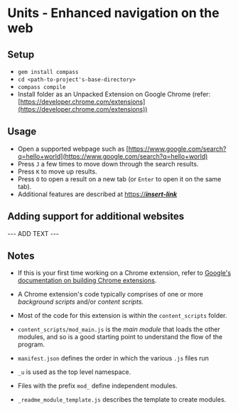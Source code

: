 Units - Enhanced navigation on the web
===== 


Setup
-----

- `gem install compass`
- `cd <path-to-project's-base-directory>`
- `compass compile`
- Install folder as an Unpacked Extension on Google Chrome (refer: [https://developer.chrome.com/extensions](https://developer.chrome.com/extensions))


Usage
-----

- Open a supported webpage such as [https://www.google.com/search?q=hello+world](https://www.google.com/search?q=hello+world)
- Press `J` a few times to move down through the search results.
- Press `K` to move up results.
- Press `O` to open a result on a new tab (or `Enter` to open it on the same tab).
- Additional features are described at [https://***insert-link***](https://***insert-link***)


Adding support for additional websites
--------------------------------------

--- ADD TEXT ---

Notes
-----

- If this is your first time working on a Chrome extension, refer to [Google's
documentation on building Chrome extensions](https://developer.chrome.com/extensions).

- A Chrome extension's code typically comprises of one or more *background scripts* and/or
*content scripts.*

- Most of the code for this extension is within the `content_scripts`
folder. 

- `content_scripts/mod_main.js` is the *main module* that loads the other modules, and so is a
 good starting point to understand the flow of the program.

- `manifest.json` defines the order in which the various `.js` files run

- `_u` is used as the top level namespace.

- Files with the prefix `mod_` define independent modules.

- `_readme_module_template.js` describes the template to create modules.

